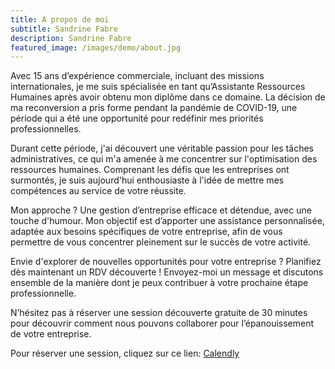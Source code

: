 ```yaml
---
title: A propos de moi
subtitle: Sandrine Fabre
description: Sandrine Fabre
featured_image: /images/demo/about.jpg
---
```


Avec 15 ans d’expérience commerciale, incluant des missions internationales, je me suis spécialisée en tant qu’Assistante Ressources Humaines après avoir obtenu mon diplôme dans ce domaine. La décision de ma reconversion a pris forme pendant la pandémie de COVID-19, une période qui a été une opportunité pour redéfinir mes priorités professionnelles.

Durant cette période, j'ai découvert une véritable passion pour les tâches administratives, ce qui m'a amenée à me concentrer sur l'optimisation des ressources humaines. Comprenant les défis que les entreprises ont surmontés, je suis aujourd'hui enthousiaste à l'idée de mettre mes compétences au service de votre réussite.

Mon approche ? Une gestion d’entreprise efficace et détendue, avec une touche d'humour. Mon objectif est d’apporter une assistance personnalisée, adaptée aux besoins spécifiques de votre entreprise, afin de vous permettre de vous concentrer pleinement sur le succès de votre activité.

Envie d'explorer de nouvelles opportunités pour votre entreprise ? Planifiez dès maintenant un RDV découverte ! Envoyez-moi un message et discutons ensemble de la manière dont je peux contribuer à votre prochaine étape professionnelle.

N’hésitez pas à réserver une session découverte gratuite de 30 minutes pour découvrir comment nous pouvons collaborer pour l’épanouissement de votre entreprise.



Pour réserver une session, cliquez sur ce lien: [Calendly](https://calendly.com/solutions-rh13/30min)





